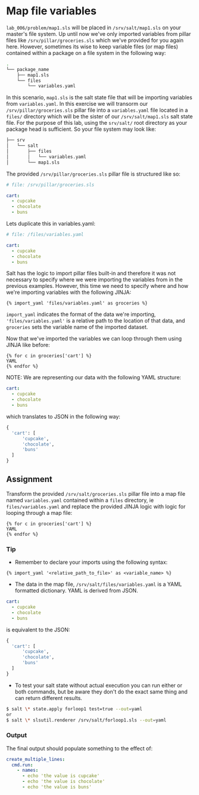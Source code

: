 # Map file variables
`lab_006/problem/map1.sls` will be placed in `/srv/salt/map1.sls` on your master's file system. Up until now we've only imported variables from pillar files like `/srv/pillar/groceries.sls` which we've provided for you again here. However, sometimes its wise to keep variable files (or map files) contained within a package on a file system in the following way:
```BASH
.
└── package_name
    ├── map1.sls
    └── files
        └── variables.yaml
```
In this scenario, `map1.sls` is the salt state file that will be importing variables from `variables.yaml`. In this exercise we will transorm our `/srv/pillar/groceries.sls` pillar file into a `variables.yaml` file located in a `files/` directory which will be the sister of our `/srv/salt/map1.sls` salt state file. For the purpose of this lab, using the `srv/salt/` root directory as your package head is sufficient. So your file system may look like:
```BASH
├── srv
│   └── salt
│       ├── files
│       │   └── variables.yaml
│       └── map1.sls
```
The provided `/srv/pillar/groceries.sls` pillar file is structured like so:
```YAML
# file: /srv/pillar/groceries.sls

cart:
  - cupcake
  - chocolate
  - buns
```
Lets duplicate this in variables.yaml:
```YAML
# file: /files/variables.yaml

cart:
  - cupcake
  - chocolate
  - buns
```
Salt has the logic to import pillar files built-in and therefore it was not necessary to specify where we were importing the variables from in the previous examples. However, this time we need to specify where and how we're importing variables with the following JINJA:
```JINJA
{% import_yaml 'files/variables.yaml' as groceries %}
```
`import_yaml` indicates the format of the data we're importing, `'files/variables.yaml'` is a relative path to the location of that data, and `groceries` sets the variable name of the imported dataset. 

Now that we've imported the variables we can loop through them using JINJA like before:
```JINJA
{% for c in groceries['cart'] %}
YAML
{% endfor %}
```
NOTE: We are representing our data with the following YAML structure:
```YAML
cart:
  - cupcake
  - chocolate
  - buns
```
which translates to JSON in the following way:
```PYTHON
{
  'cart': [
      'cupcake',
      'chocolate',
      'buns'
  ]
}
```


## Assignment

Transform the provided `/srv/salt/groceries.sls` pillar file into a map file named `variables.yaml` contained within a `files` directory, ie `files/variables.yaml` and replace the provided JINJA logic with logic for looping through a map file:
```JINJA
{% for c in groceries['cart'] %}
YAML
{% endfor %}
```


### Tip
- Remember to declare your imports using the following syntax:
```JINJA
{% import_yaml '<relative_path_to_file>' as <variable_name> %}
```
- The data in the map file, `/srv/salt/files/variables.yaml` is a YAML formatted dictionary. YAML is derived from JSON.
```YAML
cart:
  - cupcake
  - chocolate
  - buns
```
is equivalent to the JSON:
```PYTHON
{
  'cart': [
      'cupcake',
      'chocolate',
      'buns'
  ]
}
```
- To test your salt state without actual execution you can run either or both commands, but be aware they don't do the exact same thing and can return different results.
```BASH
$ salt \* state.apply forloop1 test=true --out=yaml
or
$ salt \* slsutil.renderer /srv/salt/forloop1.sls --out=yaml
```

### Output
The final output should populate something to the effect of:
```YAML
create_multiple_lines:
  cmd.run:
    - names:
      - echo 'the value is cupcake'
      - echo 'the value is chocolate'
      - echo 'the value is buns'
 ```
